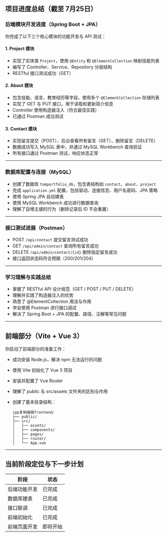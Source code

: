 ## 项目进度总结（截至 7月25日）

### 后端模块开发进度（Spring Boot + JPA）

你完成了以下三个核心模块的功能开发与 API 测试：

#### 1. Project 模块

- 实现了实体类 `Project`，使用 `@Entity` 和 `@ElementCollection` 映射技能列表
- 编写了 Controller、Service、Repository 分层结构
- RESTful 接口测试成功（GET）

#### 2. About 模块

- 包含技能、语言、教育经历等字段，使用多个 `@ElementCollection` 存储列表
- 实现了 GET 与 PUT 接口，用于读取和更新简介信息
- Controller 使用构造器注入（符合最佳实践）
- 已通过 Postman 成功测试

#### 3. Contact 模块

- 实现留言提交（POST）、后台查看所有留言（GET）、删除留言（DELETE）
- 数据成功写入 MySQL 表中，并通过 MySQL Workbench 查询验证
- 所有接口通过 Postman 测试，响应状态正常

------

### 数据库配置与连接（MySQL）

- 创建了数据库 `tomportfolio_db`，包含表结构如 `contact`、`about`、`project`
- 完成 `application.yml` 配置，包括驱动、连接信息、用户名密码、JPA 策略
- 使用 Spring JPA 自动建表
- 使用 MySQL Workbench 成功进行数据查询
- 理解了自增主键的行为（删除记录后 ID 不会重置）

------

### 接口测试进展（Postman）

- POST `/api/contact` 提交留言测试成功
- GET `/api/admin/contact` 查询所有留言成功
- DELETE `/api/admin/contact/{id}` 删除指定留言成功
- 接口返回状态码符合预期（200/201/204）

------

### 学习理解与实践总结

- 掌握了 RESTful API 设计规范（GET / POST / PUT / DELETE）
- 理解并实践了构造器注入的优势
- 熟悉了 @ElementCollection 用法与作用
- 学会使用 Postman 进行接口调试
- 解决了 Spring Boot + JPA 的配置、路径、注解等常见问题

------

## 前端部分（Vite + Vue 3）

你启动了前端部分的准备工作：

- 成功安装 Node.js，解决 npm 无法运行的问题

- 使用 Vite 初始化了 Vue 3 项目

- 安装并配置了 Vue Router

- 理解了 public 与 src/assets 文件夹的区别与作用

- 创建了基本目录结构：

  ```
  cpp复制编辑frontend/
  ├── public/
  ├── src/
  │   ├── assets/
  │   ├── components/
  │   ├── pages/
  │   ├── router/
  │   └── App.vue
  ```

------

## 当前阶段定位与下一步计划

| 阶段         | 状态     |
| ------------ | -------- |
| 后端功能开发 | 已完成   |
| 数据库建表   | 已完成   |
| 接口联调     | 已完成   |
| 前端初始化   | 已完成   |
| 前端页面开发 | 即将开始 |